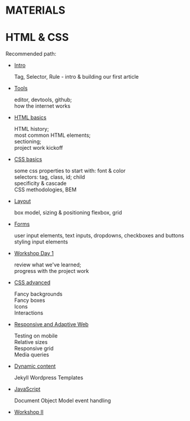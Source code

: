 # MATERIALS

# HTML & CSS

Recommended path:

- [Intro](./FRONTEND/Intro)

  Tag, Selector, Rule - intro & building our first article

- [Tools](./FRONTEND/Tools)

  editor, devtools, github;  
   how the internet works

- [HTML basics](./FRONTEND/HTML_Basics)

  HTML history;  
   most common HTML elements;  
   sectioning;  
   project work kickoff

- [CSS basics](./FRONTEND/CSS_basics)

  some css properties to start with: font & color  
  selectors: tag, class, id; child  
  specificity & cascade  
  CSS methodologies, BEM

- [Layout](./FRONTEND/Layout)

  box model, sizing & positioning
  flexbox, grid

- [Forms](./FRONTEND/Forms)

  user input elements, text inputs, dropdowns, checkboxes and buttons  
  styling input elements

- [Workshop Day 1](./FRONTEND/Project)

  review what we've learned;  
  progress with the project work

- [CSS advanced](./FRONTEND/CSS_advanced)

  Fancy backgrounds  
  Fancy boxes  
  Icons  
  Interactions

- [Responsive and Adaptive Web](./FRONTEND/Responsive)

  Testing on mobile   
  Relative sizes   
  Responsive grid   
  Media queries   

- [Dynamic content](./FRONTEND/Dynamic)

  Jekyll
  Wordpress
  Templates

- [JavaScript](./FRONTEND/JavaScript)

  Document Object Model
  event handling

- [Workshop II](#)
